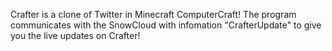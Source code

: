 Crafter is a clone of Twitter in Minecraft ComputerCraft! The program communicates with the SnowCloud with infomation "CrafterUpdate" to give you the live updates on Crafter!
